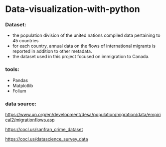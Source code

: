 # Data-visualization-with-python

### Dataset:

- the population division of the united nations compiled data pertaining to 45 countries
- for each country, annual data on the flows of international migrants is reported in addition to other metadata.
- the dataset used in this project focused on immigration to Canada. 


### tools:
- Pandas
- Matplotlib
- Folium 


### data source: 

https://www.un.org/en/development/desa/population/migration/data/empirical2/migrationflows.asp


https://cocl.us/sanfran_crime_dataset


https://cocl.us/datascience_survey_data
